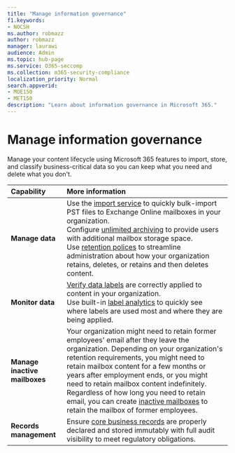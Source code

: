 ```yaml
---
title: "Manage information governance"
f1.keywords:
- NOCSH
ms.author: robmazz
author: robmazz
manager: laurawi
audience: Admin
ms.topic: hub-page
ms.service: O365-seccomp
ms.collection: m365-security-compliance
localization_priority: Normal
search.appverid: 
- MOE150
- MET150
description: "Learn about information governance in Microsoft 365."
---
```


# Manage information governance

 Manage your content lifecycle using Microsoft 365 features to import, store, and classify business-critical data so you can keep what you need and delete what you don't.

|**Capability**|**More information**|
|:-----|:-----|
| **Manage data** | Use the [import service](importing-pst-files-to-office-365.md) to quickly bulk-import PST files to Exchange Online mailboxes in your organization. <br> Configure [unlimited archiving](unlimited-archiving.md) to provide users with additional mailbox storage space. <br> Use [retention polices](retention-policies.md) to streamline administration about how your organization retains, deletes, or retains and then deletes content. |
| **Monitor data** | [Verify data labels](view-label-activity-for-documents.md) are correctly applied to content in your organization. <br> Use built-in [label analytics](label-analytics.md) to quickly see where labels are used most and where they are being applied.|
| **Manage inactive mailboxes** | Your organization might need to retain former employees' email after they leave the organization. Depending on your organization's retention requirements, you might need to retain mailbox content for a few months or years after employment ends, or you might need to retain mailbox content indefinitely. Regardless of how long you need to retain email, you can create [inactive mailboxes](inactive-mailboxes-in-office-365.md) to retain the mailbox of former employees.  |
| **Records management** | Ensure [core business records](records-management.md) are properly declared and stored immutably with full audit visibility to meet regulatory obligations. |
